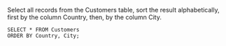 Select all records from the Customers table, sort the result alphabetically, first by the column Country, then, by the column City.

    SELECT * FROM Customers
    ORDER BY Country, City;
